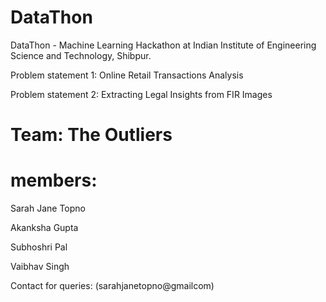 # DataThon
DataThon - Machine Learning Hackathon at Indian Institute of Engineering Science and Technology, Shibpur.

Problem statement 1: Online Retail Transactions Analysis

Problem statement 2: Extracting Legal Insights from FIR Images

# Team: The Outliers

# members:
Sarah Jane Topno

Akanksha Gupta

Subhoshri Pal

Vaibhav Singh

Contact for queries: (sarahjanetopno@gmailcom) 
